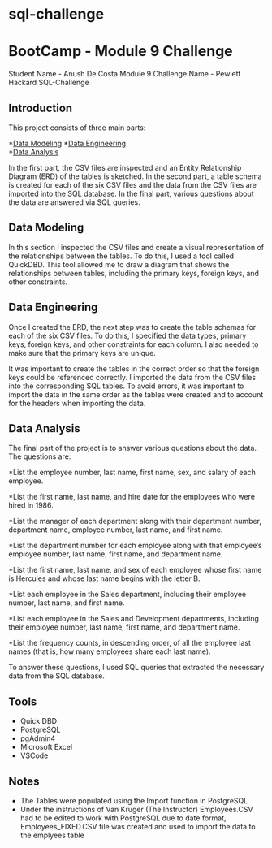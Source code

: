 # sql-challenge
# BootCamp - Module 9 Challenge
Student Name - Anush De Costa Module 9 Challenge Name - Pewlett Hackard SQL-Challenge

## Introduction

This project consists of three main parts: 

*[Data Modeling](Modeling) 
*[Data Engineering](Engineering)   
*[Data Analysis](Analysis) 

In the first part, the CSV files are inspected and an Entity Relationship Diagram (ERD) of the tables is sketched. 
In the second part, a table schema is created for each of the six CSV files and the data from the CSV files are imported into the SQL database.
In the final part, various questions about the data are answered via SQL queries.

## <a name="Modeling"></a>Data Modeling
In this section I inspected the CSV files and create a visual representation of the relationships between the tables. To do this, I used a tool called QuickDBD. This tool allowed me to draw a diagram that shows the relationships between tables, including the primary keys, foreign keys, and other constraints.

## <a name="Engineering"></a>Data Engineering
Once I created the ERD, the next step was to create the table schemas for each of the six CSV files. To do this, I specified the data types, primary keys, foreign keys, and other constraints for each column. I also needed to make sure that the primary keys are unique. 

It was important to create the tables in the correct order so that the foreign keys could be referenced correctly. I imported the data from the CSV files into the corresponding SQL tables. To avoid errors, it was important to import the data in the same order as the tables were created and to account for the headers when importing the data.

## <a name="Analysis"></a>Data Analysis
The final part of the project is to answer various questions about the data. The questions are:

*List the employee number, last name, first name, sex, and salary of each employee.

*List the first name, last name, and hire date for the employees who were hired in 1986.

*List the manager of each department along with their department number, department name, employee number, last name, and first name.

*List the department number for each employee along with that employee’s employee number, last name, first name, and department name.

*List the first name, last name, and sex of each employee whose first name is Hercules and whose last name begins with the letter B.

*List each employee in the Sales department, including their employee number, last name, and first name.

*List each employee in the Sales and Development departments, including their employee number, last name, first name, and department name.

*List the frequency counts, in descending order, of all the employee last names (that is, how many employees share each last name).

To answer these questions, I used SQL queries that extracted the necessary data from the SQL database.

## Tools
* Quick DBD
* PostgreSQL
* pgAdmin4
* Microsoft Excel
* VSCode

## Notes
* The Tables were populated using the Import function in PostgreSQL 
* Under the instructions of Van Kruger (The Instructor) Employees.CSV had to be edited to work with PostgreSQL due to date format, Employees_FIXED.CSV file was created and used to import the data to the emplyees table


